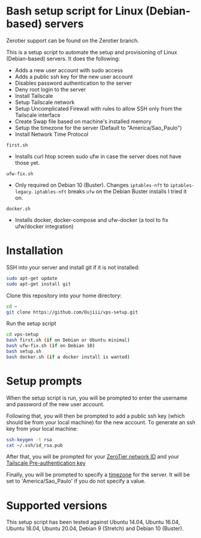 # Bash setup script for Linux (Debian-based) servers

Zerotier support can be found on the Zerotier branch.

This is a setup script to automate the setup and provisioning of Linux (Debian-based) servers. It does the following:
* Adds a new user account with sudo access
* Adds a public ssh key for the new user account
* Disables password authentication to the server
* Deny root login to the server
* Install Tailscale
* Setup Tailscale network
* Setup Uncomplicated Firewall with rules to allow SSH only from the Tailscale interface
* Create Swap file based on machine's installed memory
* Setup the timezone for the server (Default to "America/Sao_Paulo")
* Install Network Time Protocol

`first.sh`
* Installs curl htop screen sudo ufw in case the server does not have those yet.

`ufw-fix.sh`
* Only required on Debian 10 (Buster). Changes `iptables-nft` to `iptables-legacy`. `iptables-nft` breaks `ufw` on the Debian Buster installs I tried it on.

`docker.sh`
* Installs docker, docker-compose and ufw-docker (a tool to fix ufw/docker integration)

# Installation
SSH into your server and install git if it is not installed:
```bash
sudo apt-get update
sudo apt-get install git
```

Clone this repository into your home directory:
```bash
cd ~
git clone https://github.com/Oujiii/vps-setup.git
```

Run the setup script
```bash
cd vps-setup
bash first.sh (if on Debian or Ubuntu minimal)
bash ufw-fix.sh (if on Debian 10)
bash setup.sh
bash docker.sh (if a docker install is wanted)
```

# Setup prompts
When the setup script is run, you will be prompted to enter the username and password of the new user account. 

Following that, you will then be prompted to add a public ssh key (which should be from your local machine) for the new account. To generate an ssh key from your local machine:
```bash
ssh-keygen -t rsa
cat ~/.ssh/id_rsa.pub
```

After that, you will be prompted for your [ZeroTier network ID](https://www.zerotier.com/) and your [Tailscale Pre-authentication key](https://tailscale.com/kb/1085/auth-keys)

Finally, you will be prompted to specify a [timezone](https://en.wikipedia.org/wiki/List_of_tz_database_time_zones) for the server. It will be set to 'America/Sao_Paulo' if you do not specify a value.

# Supported versions
This setup script has been tested against Ubuntu 14.04, Ubuntu 16.04, Ubuntu 18.04, Ubuntu 20.04, Debian 9 (Stretch) and Debian 10 (Buster).

